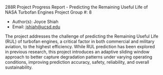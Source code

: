 288R Project Progress Report - Predicting the Remaining Useful Life of NASA Turbofan Engines 
Project Group #: 8 
- Author(s): Joyce Shiah 
- Email: jshiah@ucsd.edu

The project addresses the challenge of predicting the Remaining Useful Life (RUL) of turbofan engines, a critical factor in both commercial and military aviation, to the highest efficiency. While RUL prediction has been explored in previous research, this project introduces an adaptive sliding window approach to better capture degradation patterns under varying operating conditions, improving prediction accuracy, safety, reliability, and overall sustainability.

